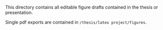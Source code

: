 This directory contains all editable figure drafts contained in the thesis or presentation.

Single pdf exports are contained in `/thesis/latex project/figures`.